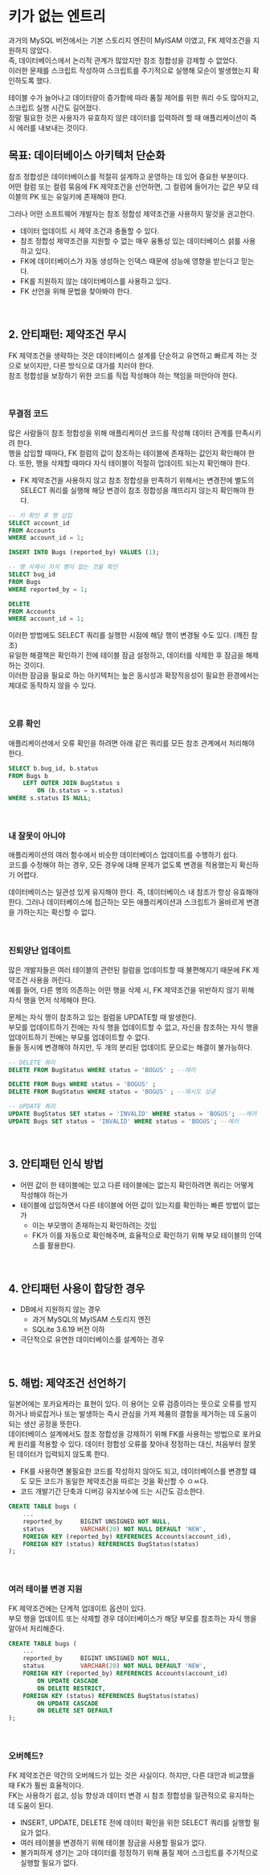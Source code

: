 # 키가 없는 엔트리

과거의 MySQL 버전에서는 기본 스토리지 엔진이 MyISAM 이였고, FK 제약조건을 지원하지 않았다.  
즉, 데이터베이스에서 논리적 관계가 많았지만 참조 정합성을 강제할 수 없었다.  
이러한 문제를 스크립트 작성하여 스크립트를 주기적으로 실행해 모순이 발생했는지 확인하도록 했다.  

테이블 수가 늘어나고 데이터량이 증가함에 따라 품질 제어를 위한 쿼리 수도 많아지고, 스크립트 실행 시간도 길어졌다.  
정말 필요한 것은 사용자가 유효하지 않은 데이터를 입력하려 할 때 애플리케이션이 즉시 에러를 내보내는 것이다.  

## 목표: 데이터베이스 아키텍처 단순화

참조 정합성은 데이터베이스를 적절히 설계하고 운영하는 데 있어 중요한 부분이다.  
어떤 컬럼 또는 컬럼 묶음에 FK 제약조건을 선언하면, 그 컬럼에 들어가는 값은 부모 테이블의 PK 또는 유일키에 존재해야 한다.  

그러나 어떤 소프트웨어 개발자는 참조 정합성 제약조건을 사용하지 말것을 권고한다.  
 - 데이터 업데이트 시 제약 조건과 충돌할 수 있다.
 - 참조 정합성 제약조건을 지원할 수 없는 매우 융툥성 있는 데이터베이스 섥를 사용하고 있다.
 - FK에 데이터베이스가 자동 생성하는 인덱스 때문에 성능에 영향을 받는다고 믿는다.
 - FK를 지원하지 않는 데이터베이스를 사용하고 있다.
 - FK 선언을 위해 문법을 찾아봐야 한다.

<br/>

## 2. 안티패턴: 제약조건 무시

FK 제약조건을 생략하는 것은 데이터베이스 설계를 단순하고 유연하고 빠르게 하는 것으로 보이지만, 다른 방식으로 대가를 치러야 한다.  
참조 정합성을 보장하기 위한 코드를 직접 작성해야 하는 책임을 떠안아야 한다.  

<br/>

### 무결점 코드

많은 사람들이 참조 정합성을 위해 애플리케이션 코드를 작성해 데이터 관계를 만족시키려 한다.  
행을 삽입할 때마다, FK 컬럼의 값이 참조하는 테이블에 존재하는 값인지 확인해야 한다. 또한, 행을 삭제할 때마다 자식 테이블이 적절히 업데이트 되는지 확인해야 한다.  
 - FK 제약조건을 사용하지 않고 참조 정합성을 만족하기 위해서는 변경전에 별도의 SELECT 쿼리를 실행해 해당 변경이 참조 정합성을 꺠뜨리지 않는지 확인해야 한다.
```sql
-- 키 확인 후 행 삽입
SELECT account_id
FROM Accounts 
WHERE account_id = 1;

INSERT INTO Bugs (reported_by) VALUES (1);

-- 행 삭제시 자식 행이 없는 것을 확인
SELECT bug_id
FROM Bugs
WHERE reported_by = 1;

DELETE
FROM Accounts
WHERE account_id = 1;
```

이러한 방법에도 SELECT 쿼리를 실행한 시점에 해당 행이 변경될 수도 있다. (깨진 참조)  
유일한 해결책은 확인하기 전에 테이블 잠금 설정하고, 데이터를 삭제한 후 잠금을 해제하는 것이다.  
이러한 잠금을 필요로 하는 아키텍처는 높은 동시성과 확장적응성이 필요한 환경에서는 제대로 동작하지 않을 수 있다.  

<br/>

### 오류 확인

애플리케이션에서 오류 확인을 하려면 아래 같은 쿼리를 모든 참조 관계에서 처리해야 한다.  

```sql
SELECT b.bug_id, b.status
FROM Bugs b 
    LEFT OUTER JOIN BugStatus s
        ON (b.status = s.status)
WHERE s.status IS NULL;
```
<br/>

### 내 잘못이 아니야

애플리케이션의 여러 함수에서 비슷한 데이터베이스 업데이트를 수행하기 쉽다.  
코드를 수정해야 하는 경우, 모든 경우에 대해 문제가 없도록 변경을 적용했는지 확신하기 어렵다.  

데이터베이스는 일관성 있게 유지해야 한다. 즉, 데이터베이스 내 참조가 항상 유효해야 한다. 그러나 데이터베이스에 접근하는 모든 애플리케이션과 스크립트가 올바르게 변경을 가하는지는 확신할 수 없다.  

<br/>

### 진퇴양난 업데이트

많은 개발자들은 여러 테이블의 관련된 컬럼을 업데이트할 때 불편해지기 때문에 FK 제약조건 사용을 꺼린다.  
예를 들어, 다른 행의 의존하는 어떤 행을 삭제 시, FK 제약조건을 위반하지 않기 위해 자식 행을 먼저 삭제해야 한다.  

문제는 자식 행이 참조하고 있는 컬럼을 UPDATE할 때 발생한다.  
부모를 업데이트하기 전에는 자식 행을 업데이트할 수 없고, 자신을 참조하는 자식 행을 업데이트하기 전에는 부모를 업데이트할 수 없다.  
둘을 동시에 변경해야 하지만, 두 개의 분리된 업데이트 문으로는 해결이 불가능하다.  

```sql
-- DELETE 쿼리
DELETE FROM BugStatus WHERE status = 'BOGUS' ; --에러 

DELETE FROM Bugs WHERE status = 'BOGUS' ;
DELETE FROM BugStatus WHERE status = 'BOGUS' ; --재시도 성공

-- UPDATE 쿼리
UPDATE BugStatus SET status = 'INVALID' WHERE status = 'BOGUS'; --에러
UPDATE Bugs SET status = 'INVALID' WHERE status = 'BOGUS'; --에러
```
<br/>

## 3. 안티패턴 인식 방법

 - 어떤 값이 한 테이블에는 있고 다른 테이블에는 없는지 확인하려면 쿼리는 어떻게 작성해야 하는가
 - 테이블에 삽입하면서 다른 테이블에 어떤 값이 있는지를 확인하는 빠른 방법이 없는가
    - 이는 부모행이 존재하는지 확인하려는 것임
    - FK가 이를 자동으로 확인해주며, 효율적으로 확인하기 위해 부모 테이블의 인덱스를 활용한다.

<br/>

## 4. 안티패턴 사용이 합당한 경우

 - DB에서 지원하지 않는 경우
    - 과거 MySQL의 MyISAM 스토리지 엔진
    - SQLite 3.6.19 버전 이하
 - 극단적으로 유연한 데이터베이스를 설계하는 경우

<br/>

## 5. 해법: 제약조건 선언하기

일본어에는 포카요케라는 표현이 있다. 이 용어는 오류 검증이라는 뜻으로 오류를 방지하거나 바로잡거나 또는 발생하는 즉시 관심을 가져 제품의 결함을 제거하는 데 도움이 되는 생산 공정을 뜻한다.  
데이터베이스 설계에서도 참조 정합성을 강제하기 위해 FK를 사용하는 방법으로 포카요케 원리를 적용할 수 있다. 데이터 정합성 오류를 찾아내 정정하는 대신, 처음부터 잘못된 데이터가 입력되지 않도록 한다.  

 - FK를 사용하면 불필요한 코드를 작성하지 않아도 되고, 데이터베이스를 변경할 떄도 모든 코드가 동일한 제약조건을 따르는 것을 확신할 수 ㅇㅆ다.
 - 코드 개발기간 단축과 디버깅 유지보수에 드는 시간도 감소한다.
```sql
CREATE TABLE bugs (
    ...
    reported_by     BIGINT UNSIGNED NOT NULL,
    status          VARCHAR(20) NOT NULL DEFAULT 'NEW',
    FOREIGN KEY (reported_by) REFERENCES Accounts(account_id),
    FOREIGN KEY (status) REFERENCES BugStatus(status)
);
```
<br/>

### 여러 테이블 변경 지원

FK 제약조건에는 단계적 업데이트 옵션이 있다.  
부모 행을 업데이트 또는 삭제할 경우 데이터베이스가 해당 부모를 참조하는 자식 행을 알아서 처리해준다.  

```sql
CREATE TABLE bugs (
    ...
    reported_by     BIGINT UNSIGNED NOT NULL,
    status          VARCHAR(20) NOT NULL DEFAULT 'NEW',
    FOREIGN KEY (reported_by) REFERENCES Accounts(account_id)
        ON UPDATE CASCADE
        ON DELETE RESTRICT,
    FOREIGN KEY (status) REFERENCES BugStatus(status)
        ON UPDATE CASCADE
        ON DELETE SET DEFAULT
);
```
<br/>

### 오버헤드?

FK 제약조건은 약간의 오버헤드가 있는 것은 사실이다. 하지만, 다른 대안과 비교했을 때 FK가 훨씬 효율적이다.  
FK는 사용하기 쉽고, 성능 향상과 데이터 변경 시 참조 정합성을 일관적으로 유지하는 데 도움이 된다.  

 - INSERT, UPDATE, DELETE 전에 데이터 확인을 위한 SELECT 쿼리를 실행할 필요가 없다.
 - 여러 테이블을 변경하기 위해 테이블 잠금을 사용할 필요가 없다.
 - 불가피하게 생기는 고아 데이터를 정정하기 위해 품질 제어 스크립트를 주기적으로 실행할 필요가 없다.

